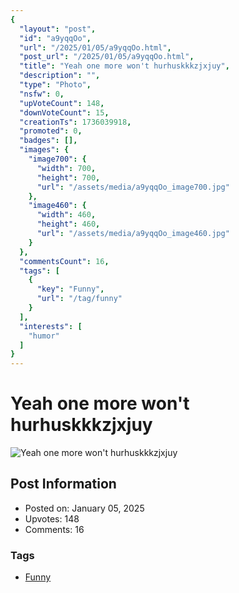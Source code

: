 ```yaml
---
{
  "layout": "post",
  "id": "a9yqqOo",
  "url": "/2025/01/05/a9yqqOo.html",
  "post_url": "/2025/01/05/a9yqqOo.html",
  "title": "Yeah one more won't hurhuskkkzjxjuy",
  "description": "",
  "type": "Photo",
  "nsfw": 0,
  "upVoteCount": 148,
  "downVoteCount": 15,
  "creationTs": 1736039918,
  "promoted": 0,
  "badges": [],
  "images": {
    "image700": {
      "width": 700,
      "height": 700,
      "url": "/assets/media/a9yqqOo_image700.jpg"
    },
    "image460": {
      "width": 460,
      "height": 460,
      "url": "/assets/media/a9yqqOo_image460.jpg"
    }
  },
  "commentsCount": 16,
  "tags": [
    {
      "key": "Funny",
      "url": "/tag/funny"
    }
  ],
  "interests": [
    "humor"
  ]
}
---
```


# Yeah one more won't hurhuskkkzjxjuy

![Yeah one more won't hurhuskkkzjxjuy](/assets/media/a9yqqOo_image700.jpg)

## Post Information

- Posted on: January 05, 2025
- Upvotes: 148
- Comments: 16

### Tags

- [Funny](/tag/Funny)

